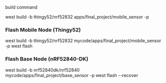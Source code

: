 build command


west build -b thingy52/nrf52832 apps/final_project/mobile_sensor -p

### Flash Mobile Node (Thingy52)
west build -b thingy52/nrf52832 mycode/apps/final_project/mobile_sensor -p
west flash

### Flash Base Node (nRF52840-DK)
west build -b nrf52840dk/nrf52840 mycode/apps/final_project/base_sensor -p
west flash --recover